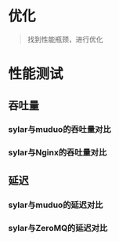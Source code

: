 # 优化

> 找到性能瓶颈，进行优化



# 性能测试

## 吞吐量

### sylar与muduo的吞吐量对比

### sylar与Nginx的吞吐量对比



## 延迟

### sylar与muduo的延迟对比

### sylar与ZeroMQ的延迟对比